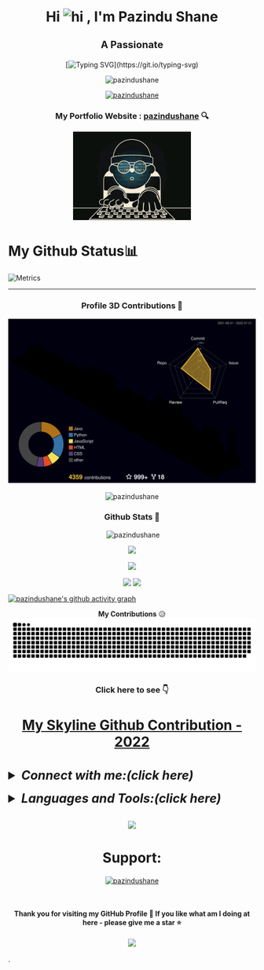 <h1 align="center">Hi <img src="https://user-images.githubusercontent.com/1303154/88677602-1635ba80-d120-11ea-84d8-d263ba5fc3c0.gif" width="40px" height="40px" alt="hi">
, I'm Pazindu Shane</h1>
<h3 align="center" style="font-size: 20px">
A Passionate
</h3>
<div align="center">

[![Typing SVG](https://readme-typing-svg.herokuapp.com?font=Nunito&size=25&duration=4000&color=1B78B2&background=EB00FF00&center=true&vCenter=true&width=250&lines=FullStack+Developer;UI%2FUX++Designer;)](https://git.io/typing-svg)

</div>


<p align="center"> <img src="https://komarev.com/ghpvc/?username=pazindushane&label=Profile%20views&color=0e75b6&style=flat" alt="pazindushane" /> </p>

<p align="center"> <a href="https://github.com/ryo-ma/github-profile-trophy"><img src="https://github-profile-trophy.vercel.app/?username=pazindushane&row=1&column=7" alt="pazindushane" /></a> </p>

<div align="center">

### My Portfolio Website : [pazindushane](https://pazindushane.github.io/)  🔍

</div>

<div align="center">

![image](https://github.com/pazindushane/pazindushane/blob/master/assets/ppimage.gif)
</div>

# My Github Status📊
![Metrics](https://metrics.lecoq.io/pazindushane?template=classic&achievements=1&pagespeed=1&base.indepth=false&base.hireable=false&achievements.threshold=C&achievements.secrets=true&achievements.display=compact&achievements.limit=0&pagespeed.url=.user.website&pagespeed.detailed=false&pagespeed.screenshot=false&pagespeed.pwa=false&config.timezone=Asia%2FColombo)
**** 

<div align="center">

<h3 align="center">
  Profile 3D Contributions 🔰
</h3>

![profile 3d](https://github.com/pazindushane/pazindushane/blob/master/profile-3d-contrib/profile-night-rainbow.svg)

</div>

<p align="center"><img align="center" src="https://github-readme-stats.vercel.app/api/top-langs?username=pazindushane&show_icons=true&locale=en&layout=compact" alt="pazindushane" /></p>


<h3 align="center">
Github Stats 🧐
</h3>
<p align="center">&nbsp;<img align="center" src="https://github-readme-stats.vercel.app/api?username=pazindushane&theme=chartreuse-dark&show_icons=true&locale=en" alt="pazindushane" /></p>


<p align="center"> <img src="https://github-readme-streak-stats.herokuapp.com?user=pazindushane&theme=ads-juicy-fresh&date_format=M%20j%5B%2C%20Y%5D"/> </p>
<p align="center"> <img src="https://github-profile-summary-cards.vercel.app/api/cards/profile-details?username=pazindushane&theme=github_dark"/> </p>

<div align="center">
<img src="https://github-profile-summary-cards.vercel.app/api/cards/stats?username=pazindushane&theme=github_dark"/>
<img src="https://github-profile-summary-cards.vercel.app/api/cards/productive-time?username=pazindushane&theme=github_dark"/>
</div>

<p align="center"> 

[![pazindushane's github activity graph](https://activity-graph.herokuapp.com/graph?username=pazindushane&theme=gotham)](https://github.com/pazindushane/github-readme-activity-graph&theme=github)

</p>

<div align="center">

**My Contributions** 😥 <br>
![snake](https://github.com/pazindushane/pazindushane/blob/main/assets/snake/github-contribution-grid-snake.svg)
</div>

  <h3 align="center">Click here to see 👇</h3>
  <p align="center">
  <a href="https://skyline.github.com/pazindushane/2022" target="_blank">
    <h1 align="center"> My Skyline Github Contribution - 2022 </h1>
<!--     <img height="400" width="auto" src="./Skyline-Github-Contributons/Skyline-Github-Contributon-2022.gif" alt="Skyline Github Contributon 2022" /> -->
  </a>
  </p>
<br>

<details >
<summary style="font-size: 25px;font-weight: bold"><i >Connect with me:(click here)</i></summary>
<br>
<p style="text-align: center">
<a href="https://codepen.io/pazindu_shane" target="blank"><img align="center" src="https://camo.githubusercontent.com/a79c8028a36e9021ee36a97ea7c8077f69d5f1296d48ec593e95cfa6db33e2a5/68747470733a2f2f6564656e742e6769746875622e696f2f537570657254696e7949636f6e732f696d616765732f7376672f636f646570656e2e737667" alt="pazindu_shane" height="30" width="40" /></a>
<a href="https://dev.to/pazindu_shane_" target="blank"><img align="center" src="https://camo.githubusercontent.com/6cc90061976bcd4d1a61a6c76b818538b5a65754f7b7b8068fe0fa49a09def8f/68747470733a2f2f6564656e742e6769746875622e696f2f537570657254696e7949636f6e732f696d616765732f7376672f6465765f746f2e737667" alt="pazindu_shane_" height="30" width="40" /></a>
<a href="https://twitter.com/pazindu_shane_" target="blank"><img align="center" src="https://camo.githubusercontent.com/35b0b8bfbd8840f35607fb56ad0a139047fd5d6e09ceb060c5c6f0a5abd1044c/68747470733a2f2f6564656e742e6769746875622e696f2f537570657254696e7949636f6e732f696d616765732f7376672f747769747465722e737667" alt="pazindu_shane_" height="30" width="40" /></a>
<a href="https://www.linkedin.com/in/pasindu-dilmin-weerasinghe-68778913b/" target="blank"><img align="center" src="https://github.com/anirudhbelwadi/anirudhbelwadi/blob/master/images/linkedin.png" alt="pasindu dilmin weerasinghe" height="30" width="30" /></a>
<a href="https://stackoverflow.com/users/10354364/pazindu-shane" target="blank"><img align="center" src="https://camo.githubusercontent.com/ad1dcdc76b0be1423e54a791d31311e91e8e89bb8492be214cfc3390e24c323d/68747470733a2f2f6564656e742e6769746875622e696f2f537570657254696e7949636f6e732f696d616765732f7376672f737461636b6f766572666c6f772e737667" alt="https://stackoverflow.com/users/10354364/pazindu-shane" height="30" width="40" /></a>
<a href="https://codesandbox.com/pazindu_shane_" target="blank"><img align="center" src="https://avatars.githubusercontent.com/u/32880324?s=280&v=4" alt="pazindu_shane_" height="40" width="40" /></a>
<a href="https://www.kaggle.com/pazindushane" target="blank"><img align="center" src="https://camo.githubusercontent.com/96313f84e4c257e753560f701e77c29697410d36bbd327294980f90451fcb1bc/68747470733a2f2f6564656e742e6769746875622e696f2f537570657254696e7949636f6e732f696d616765732f7376672f6b6167676c652e737667" alt="pazindu_shane_" height="30" width="40" /></a>
<a href="https://www.facebook.com/profile.php?id=100063546948213" target="blank"><img align="center" src="https://cdn.jsdelivr.net/gh/devicons/devicon/icons/facebook/facebook-original.svg" alt="pazindu shane" height="30" width="40" /></a>
<a href="https://instagram.com/pazindu_shane_" target="blank"><img align="center" src="https://github.com/anirudhbelwadi/anirudhbelwadi/blob/master/images/insta.png" alt="pazindu_shane_" height="30" width="30" /></a>
<a href="https://dribbble.com/pazindushane" target="blank"><img align="center" src="https://camo.githubusercontent.com/ad020ac08fdbf9becdb52a0d5e18ec3eff97c297d8c7ef9f6ff06459e39fa984/68747470733a2f2f6564656e742e6769746875622e696f2f537570657254696e7949636f6e732f696d616765732f7376672f6472696262626c652e737667" alt="pazindushane" height="30" width="40" /></a>
<a href="https://www.behance.net/pasindudilmin" target="blank"><img align="center" src="https://camo.githubusercontent.com/5c226d2c2cfb684a65f35f1bf4d0564fae55466deae4c7fa88871f1b1cdfe3bf/68747470733a2f2f6564656e742e6769746875622e696f2f537570657254696e7949636f6e732f696d616765732f7376672f626568616e63652e737667" alt="pasindudilmin" height="30" width="40" /></a>
<a href="https://medium.com/@shanepazindu7399" target="blank"><img align="center" src="https://camo.githubusercontent.com/a583b5ce3b463c784cb87592b3da7b9b9d014d7a16adfff04b91cb1452ae4ca2/68747470733a2f2f6564656e742e6769746875622e696f2f537570657254696e7949636f6e732f696d616765732f7376672f6d656469756d2e737667" alt="@shanepazindu7399" height="30" width="40" /></a>
<a href="https://www.youtube.com/channel/UCzgCZuLvlHMXET3cLI4SJSw" target="blank"><img align="center" src="https://raw.githubusercontent.com/peterthehan/peterthehan/master/assets/youtube.svg" alt="pasindu dilmin" height="30" width="40" /></a>
<a href="https://www.codechef.com/users/pazindushane" target="blank"><img align="center" src="https://camo.githubusercontent.com/ccb5a051989c2ffe08f1923845d7611fc6f73b25d610fbebbffd300a5e79f8ed/68747470733a2f2f73332e616d617a6f6e6177732e636f6d2f636f6465636865665f7368617265642f6d6973632f66622d696d6167652d69636f6e2e706e67" alt="pazindushane" height="30" width="30" /></a>
<a href="https://www.hackerrank.com/shanepazindu7399" target="blank"><img align="center" src="https://repository-images.githubusercontent.com/253395053/f2f38a80-8182-11ea-8059-91f14f9a3274" alt="shanepazindu7399" height="30" width="30" /></a>
<a href="https://codeforces.com/profile/pazindu_shane_" target="blank"><img align="center" src="https://cdn.jsdelivr.net/npm/simple-icons@5.0.0/icons/codeforces.svg" alt="pazindu_shane_" height="30" width="25" /></a>
<a href="https://www.leetcode.com/shanepazindu7399" target="blank"><img align="center" src="https://cdn.jsdelivr.net/npm/simple-icons@5.0.0/icons/leetcode.svg" alt="shanepazindu7399" height="30" width="30" /></a>
<a href="https://www.hackerearth.com/@shanepazindu7399" target="blank"><img align="center" src="https://avatars.githubusercontent.com/u/3033794?s=280&v=4" alt="@shanepazindu7399" height="30" width="30" /></a>
<a href="https://auth.geeksforgeeks.org/user/shanepazindu7399" target="blank"><img align="center" src="https://repository-images.githubusercontent.com/316977774/4387a600-3283-11eb-97db-982ce65aa0f1" alt="shanepazindu7399" height="30" width="30" /></a>
<a href="https://www.topcoder.com/members/pasindudilmin" target="blank"><img align="center" src="https://avatars.githubusercontent.com/u/4291571?s=280&v=4" alt="pasindudilmin" height="30" width="30" /></a>
<a href="https://discord.gg/https://discord.gg/T6D3cmse" target="blank"><img align="center" src="https://raw.githubusercontent.com/peterthehan/peterthehan/master/assets/discord.svg" alt="https://discord.gg/T6D3cmse" height="30" width="40" /></a>
<a href="https://rss.com/podcasts/pazindushane/" target="blank"><img align="center" src="https://camo.githubusercontent.com/418aa0f16e95e967f0f615c71388a2b9a1a23a2dfe37532bf83ffc54c85fb7d7/68747470733a2f2f6564656e742e6769746875622e696f2f537570657254696e7949636f6e732f696d616765732f7376672f7273732e737667" alt="https://rss.com/podcasts/pazindushane/" height="30" width="40" /></a>
<a href="https://rss.com/podcasts/pazindushane/" target="blank"><img align="center" src="https://cdn.jsdelivr.net/gh/devicons/devicon/icons/slack/slack-original.svg" alt="https://rss.com/podcasts/pazindushane/" height="30" width="40" /></a>
</p>
</details>
<br>
<details >
<summary style="font-size: 25px;font-weight: bold"><i >Languages and Tools:(click here)</i></summary>
<br>
<p style="text-align: center">
<a href="https://developer.android.com" target="_blank"> <img src="https://raw.githubusercontent.com/devicons/devicon/master/icons/android/android-original-wordmark.svg" alt="android" width="40" height="40"/> </a> <a href="https://developer.android.com" target="_blank"> <img src="https://cdn.jsdelivr.net/gh/devicons/devicon/icons/androidstudio/androidstudio-original.svg" alt="android" width="40" height="40"/> </a> <a href="https://gradle.org/" target="_blank"> <img src="https://cdn.jsdelivr.net/gh/devicons/devicon/icons/gradle/gradle-plain.svg" alt="gradle" width="40" height="40"/> </a> <a href="https://angular.io" target="_blank"> <img src="https://raw.githubusercontent.com/devicons/devicon/master/icons/angularjs/angularjs-original-wordmark.svg" alt="angularjs" width="40" height="40"/> </a> <a href="https://angular.io" target="_blank"> <img src="https://cdn.jsdelivr.net/gh/devicons/devicon/icons/angularjs/angularjs-original.svg" alt="angularjs" width="40" height="40"/> </a> <a href="https://getbootstrap.com" target="_blank"> <img src="https://raw.githubusercontent.com/devicons/devicon/master/icons/bootstrap/bootstrap-plain-wordmark.svg" alt="bootstrap" width="40" height="40"/> </a>  <a href="https://www.w3schools.com/css/" target="_blank"> <img src="https://raw.githubusercontent.com/devicons/devicon/master/icons/css3/css3-original-wordmark.svg" alt="css3" width="40" height="40"/> </a>  <a href="https://expressjs.com" target="_blank"> <img src="https://raw.githubusercontent.com/devicons/devicon/master/icons/express/express-original-wordmark.svg" alt="express" width="40" height="40"/> </a> <a href="https://www.figma.com/" target="_blank"> <img src="https://www.vectorlogo.zone/logos/figma/figma-icon.svg" alt="figma" width="40" height="40"/> </a> <a href="https://firebase.google.com/" target="_blank"> <img src="https://www.vectorlogo.zone/logos/firebase/firebase-icon.svg" alt="firebase" width="40" height="40"/> </a> <a href="https://flutter.dev" target="_blank"> <img src="https://www.vectorlogo.zone/logos/flutterio/flutterio-icon.svg" alt="flutter" width="40" height="40"/> </a> <a href="https://git-scm.com/" target="_blank"> <img src="https://www.vectorlogo.zone/logos/git-scm/git-scm-icon.svg" alt="git" width="40" height="40"/> </a> <a href="https://www.w3.org/html/" target="_blank"> <img src="https://raw.githubusercontent.com/devicons/devicon/master/icons/html5/html5-original-wordmark.svg" alt="html5" width="40" height="40"/> </a> <a href="https://www.adobe.com/in/products/illustrator.html" target="_blank"> <img src="https://www.vectorlogo.zone/logos/adobe_illustrator/adobe_illustrator-icon.svg" alt="illustrator" width="40" height="40"/> </a> <a href="https://www.java.com" target="_blank"> <img src="https://raw.githubusercontent.com/devicons/devicon/master/icons/java/java-original.svg" alt="java" width="40" height="40"/> </a> <a href="https://developer.mozilla.org/en-US/docs/Web/JavaScript" target="_blank"> <img src="https://raw.githubusercontent.com/devicons/devicon/master/icons/javascript/javascript-original.svg" alt="javascript" width="40" height="40"/> </a>  <a href="https://jquery.com/" target="_blank"> <img src="https://cdn.jsdelivr.net/gh/devicons/devicon/icons/jquery/jquery-original-wordmark.svg" alt="mongodb" width="40" height="40"/> </a>  <a href="https://www.mongodb.com/" target="_blank"> <img src="https://raw.githubusercontent.com/devicons/devicon/master/icons/mongodb/mongodb-original-wordmark.svg" alt="mongodb" width="40" height="40"/> </a> <a href="https://www.mysql.com/" target="_blank"> <img src="https://raw.githubusercontent.com/devicons/devicon/master/icons/mysql/mysql-original-wordmark.svg" alt="mysql" width="40" height="40"/> </a> <a href="https://nodejs.org" target="_blank"> <img src="https://raw.githubusercontent.com/devicons/devicon/master/icons/nodejs/nodejs-original-wordmark.svg" alt="nodejs" width="40" height="40"/> </a> <a href="https://www.npmjs.com/" target="_blank"> <img src="https://cdn.jsdelivr.net/gh/devicons/devicon/icons/npm/npm-original-wordmark.svg" alt="nodejs" width="40" height="40"/> </a> <a href="https://www.photoshop.com/en" target="_blank"> <img src="https://raw.githubusercontent.com/devicons/devicon/master/icons/photoshop/photoshop-line.svg" alt="photoshop" width="40" height="40"/> </a>  <a href="https://www.postgresql.org" target="_blank"> <img src="https://raw.githubusercontent.com/devicons/devicon/master/icons/postgresql/postgresql-original-wordmark.svg" alt="postgresql" width="40" height="40"/> </a> <a href="https://postman.com" target="_blank"> <img src="https://www.vectorlogo.zone/logos/getpostman/getpostman-icon.svg" alt="postman" width="40" height="40"/> </a> <a href="https://reactjs.org/" target="_blank"> <img src="https://raw.githubusercontent.com/devicons/devicon/master/icons/react/react-original-wordmark.svg" alt="react" width="40" height="40"/> </a> <a href="https://reactnative.dev/" target="_blank"> <img src="https://reactnative.dev/img/header_logo.svg" alt="reactnative" width="40" height="40"/> </a>  
<a href="https://sass-lang.com" target="_blank"> <img src="https://raw.githubusercontent.com/devicons/devicon/master/icons/sass/sass-original.svg" alt="sass" width="40" height="40"/> </a> <a href="https://spring.io/" target="_blank"> <img src="https://www.vectorlogo.zone/logos/springio/springio-icon.svg" alt="spring" width="40" height="40"/> </a> 
<a href="https://www.typescriptlang.org/" target="_blank"> <img src="https://raw.githubusercontent.com/devicons/devicon/master/icons/typescript/typescript-original.svg" alt="typescript" width="40" height="40"/> </a> <a href="https://www.adobe.com/products/xd.html" target="_blank"> <img src="https://cdn.worldvectorlogo.com/logos/adobe-xd.svg" alt="xd" width="40" height="40"/> </a>  <a href="https://www.jetbrains.com/" target="_blank"> <img src="https://cdn.jsdelivr.net/gh/devicons/devicon/icons/jetbrains/jetbrains-original.svg" alt="jetbrains" width="40" height="40"/> </a>  <a href="https://www.php.net/" target="_blank"> <img src="https://cdn.jsdelivr.net/gh/devicons/devicon/icons/php/php-original.svg" alt="jetbrains" width="40" height="40"/> </a>  <a href="https://www.python.org/" target="_blank"> <img src="https://cdn.jsdelivr.net/gh/devicons/devicon/icons/python/python-original-wordmark.svg" alt="jetbrains" width="40" height="40"/> </a>  <a href="https://tailwindcss.com/" target="_blank"> <img src="https://cdn.jsdelivr.net/gh/devicons/devicon/icons/tailwindcss/tailwindcss-plain.svg" alt="jetbrains" width="40" height="40"/> </a> <a href="https://tomcat.apache.org/" target="_blank"> <img src="https://cdn.jsdelivr.net/gh/devicons/devicon/icons/tomcat/tomcat-original.svg" alt="jetbrains" width="40" height="40"/> </a> <a href="https://code.visualstudio.com/" target="_blank"> <img src="https://cdn.jsdelivr.net/gh/devicons/devicon/icons/vscode/vscode-original.svg" alt="jetbrains" width="40" height="40"/> </a> <a href="https://www.jetbrains.com/webstorm/" target="_blank"> <img src="https://cdn.jsdelivr.net/gh/devicons/devicon/icons/webstorm/webstorm-original.svg" alt="jetbrains" width="40" height="40"/> </a> <a href="https://wordpress.com/" target="_blank"> <img src="https://cdn.jsdelivr.net/gh/devicons/devicon/icons/wordpress/wordpress-original.svg" alt="jetbrains" width="40" height="40"/> </a>
</p>
</details>

<br>
<p align="center">
<a href="https://profile.codersrank.io/user/pazindushane"><img width="494px" src="https://cr-ss-service.azurewebsites.net/api/ScreenShot?widget=summary&username=pazindushane&layout=horizontal&badges=3&show-avatar=true&min-width=494px&branding=false&style=--bg-color:%23fff;--border:1px%20solid%23e4e2e2;--border-radius:4px;--header-padding:20px;--header-bg-color:%232f80ed;--name-font-size:18px;--name-font-weight:bold;--rank-font-size:14px;--preloader-color:%232f80ed;--badges-padding:20px;--badge-box-shadow:none;--badge-border:1px%20solid%23e4e2e2;--badge-rank-font-size:12px;--badge-location-font-size:12px;--badge-padding:10px;--badge-margin:10px;--badge-icon-size:16px;--badge-technology-font-size:14px;--badge-technology-font-weight:normal)" /></a>
</p>

<h1 align="center">Support:</h1>

<p align="center"><a href="https://www.buymeacoffee.com/pazindushane"> <img align="center" src="https://cdn.buymeacoffee.com/buttons/v2/default-yellow.png" height="50" width="210" alt="pazindushane" /></a></p>

<br>

<h4 align="center">
Thank you for visiting my GitHub Profile 🤝
If you like what am I doing at here - please give me a star ⭐ 

</h4>

<p align="center">
  <img src="https://capsule-render.vercel.app/api?type=waving&color=gradient&height=80&section=footer"/>
</p>

️.
